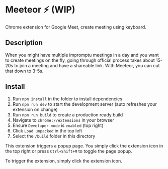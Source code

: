 # Meeteor ⚡️ (WIP)

Chrome extension for Google Meet, create meeting using keyboard.

## Description
When you might have multiple impromptu meetings in a day and you
want to create meetings on the fly, going through official process takes about 15-20s to join a meeting and have a shareable link. With Meeteor, you can cut that down to 3-5s.

## Install

1. Run `npm install` in the folder to install dependencies
2. Run `npm run dev` to start the development server (auto refreshes your extension on change)
3. Run `npm run build` to create a production ready build
4. Navigate to `chrome://extensions` in your browser
5. Ensure `Developer mode` is `enabled` (top right)
6. Click `Load unpacked` in the top left
7. Select the `/build` folder in this directory

This extension triggers a popup page. You simply click the extension icon in the top right or press `Ctrl+Shift+M` to toggle the page popup.

To trigger the extension, simply click the extension icon.